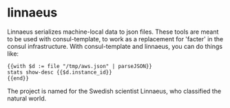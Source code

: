 linnaeus
========

Linnaeus serializes machine-local data to json files. These tools are meant to be used with consul-template, to work as a replacement for 'facter' in the consul infrastructure. 
With consul-template and linnaeus, you can do things like:
````
{{with $d := file "/tmp/aws.json" | parseJSON}}
stats show-desc {{$d.instance_id}}
{{end}}
````
The project is named for the Swedish scientist Linnaeus, who classified the natural world.
